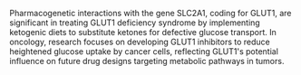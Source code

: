 Pharmacogenetic interactions with the gene SLC2A1, coding for GLUT1, are significant in treating GLUT1 deficiency syndrome by implementing ketogenic diets to substitute ketones for defective glucose transport. In oncology, research focuses on developing GLUT1 inhibitors to reduce heightened glucose uptake by cancer cells, reflecting GLUT1's potential influence on future drug designs targeting metabolic pathways in tumors.